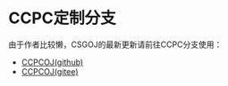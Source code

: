 
# CCPC定制分支

由于作者比较懒，CSGOJ的最新更新请前往CCPC分支使用：

- [CCPCOJ(github)](https://github.com/CSGrandeur/CCPCOJ) 
- [CCPCOJ(gitee)](https://gitee.com/csgrandeur/CCPCOJ)

